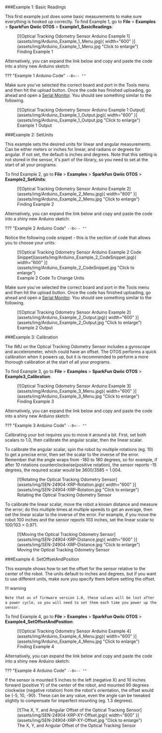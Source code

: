 ###Example 1: Basic Readings

This first example just does some basic measurements to make sure everything is hooked up correctly. To find Example 1, go to **File** > **Examples** > **SparkFun Qwiic OTOS** > **Example1_BasicReadings**:


<figure markdown>
[![Optical Tracking Odometry Sensor Arduino Example 1](assets/img/Arduino_Example_1_Menu.jpg){ width="600" }](assets/img/Arduino_Example_1_Menu.jpg "Click to enlarge")
<figcaption markdown>Finding Example 1</figcaption>
</figure>

Alternatively, you can expand the link below and copy and paste the code into a shiny new Arduino sketch: 

??? "Example 1 Arduino Code"
	```
	--8<-- ""
	```
<!-- >https://raw.githubusercontent.com/sparkfun/SparkFun_Qwiic_OTOS_Arduino_Library/v1.0.0/examples/Example1_BasicReadings/Example1_BasicReadings.ino
-->

Make sure you've selected the correct board and port in the Tools menu and then hit the upload button. Once the code has finished uploading, go ahead and open a [Serial Monitor](https://learn.sparkfun.com/tutorials/terminal-basics). You should see something similar to the following.  

<figure markdown>
[![Optical Tracking Odometry Sensor Arduino Example 1 Output](assets/img/Arduino_Example_1_Output.jpg){ width="600" }](assets/img/Arduino_Example_1_Output.jpg "Click to enlarge")
<figcaption markdown>Example 1 Output</figcaption>
</figure>

###Example 2: SetUnits

This example sets the desired units for linear and angular measurements. Can be either meters or inches for linear, and radians or degrees for angular. If not set, the default is inches and degrees. Note that this setting is not stored in the sensor, it's part of the library, so you need to set at the start of all your programs.

To find Example 2, go to **File** > **Examples** > **SparkFun Qwiic OTOS** > **Example2_SetUnits**:


<figure markdown>
[![Optical Tracking Odometry Sensor Arduino Example 2](assets/img/Arduino_Example_2_Menu.jpg){ width="600" }](assets/img/Arduino_Example_2_Menu.jpg "Click to enlarge")
<figcaption markdown>Finding Example 2</figcaption>
</figure>

Alternatively, you can expand the link below and copy and paste the code into a shiny new Arduino sketch: 



??? "Example 2 Arduino Code"
	```
	--8<-- ""
	```
<!-- 

https://raw.githubusercontent.com/sparkfun/SparkFun_Qwiic_OTOS_Arduino_Library/v1.0.0/examples/Example2_SetUnits/Example2_SetUnits.ino


-->
Notice the following code snippet - this is the section of code that allows you to choose your units: 

<figure markdown>
[![Optical Tracking Odometry Sensor Arduino Example 2 Code Snippet](assets/img/Arduino_Example_2_CodeSnippet.jpg){ width="600" }](assets/img/Arduino_Example_2_CodeSnippet.jpg "Click to enlarge")
<figcaption markdown>Example 2 Code To Change Units </figcaption>
</figure>


Make sure you've selected the correct board and port in the Tools menu and then hit the upload button. Once the code has finished uploading, go ahead and open a [Serial Monitor](https://learn.sparkfun.com/tutorials/terminal-basics). You should see something similar to the following.  

<figure markdown>
[![Optical Tracking Odometry Sensor Arduino Example 2](assets/img/Arduino_Example_2_Output.jpg){ width="600" }](assets/img/Arduino_Example_2_Output.jpg "Click to enlarge")
<figcaption markdown>Example 2 Output</figcaption>
</figure>


###Example 3: Calibration

The IMU on the Optical Tracking Odometry Sensor includes a gyroscope and accelerometer, which could have an offset. The OTOS performs a quick calibration when it powers up, but it is recommended to perform a more thorough calibration at the start of all your programs. 

To find Example 3, go to **File** > **Examples** > **SparkFun Qwiic OTOS** > **Example3_Calibration**:


<figure markdown>
[![Optical Tracking Odometry Sensor Arduino Example 3](assets/img/Arduino_Example_3_Menu.jpg){ width="600" }](assets/img/Arduino_Example_3_Menu.jpg "Click to enlarge")
<figcaption markdown>Finding Example 3</figcaption>
</figure>

Alternatively, you can expand the link below and copy and paste the code into a shiny new Arduino sketch: 



??? "Example 3 Arduino Code"
	```
	--8<-- ""
	```

<!--
https://raw.githubusercontent.com/sparkfun/SparkFun_Qwiic_OTOS_Arduino_Library/v1.0.0/examples/Example3_Calibration/Example3_Calibration.ino
-->

Calibrating your bot requires you to move it around a bit. First, set both scalars to 1.0, then calibrate the angular scalar, then the linear scalar. 

To calibrate the angular scalar, spin the robot by multiple rotations (eg. 10) to get a precise error, then set the scalar to the inverse of the error. Remember that the angle wraps from -180 to 180 degrees, so for example, if after 10 rotations counterclockwise(positive rotation), the sensor reports -15 degrees, the required scalar would be 3600/3585 = 1.004. 

<figure markdown>
[![Rotating the Optical Tracking Odometry Sensor](assets/img/SEN-24904-XRP-Rotation.jpg){ width="600" }](assets/img/SEN-24904-XRP-Rotation.jpg "Click to enlarge")
<figcaption markdown>Rotating the Optical Tracking Odometry Sensor</figcaption>
</figure>


To calibrate the linear scalar, move the robot a known distance and measure the error; do this multiple times at multiple speeds to get an average, then set the linear scalar to the inverse of the error. For example, if you move the robot 100 inches and the sensor reports 103 inches, set the linear scalar to 100/103 = 0.971. 


<figure markdown>
[![Moving the Optical Tracking Odometry Sensor](assets/img/SEN-24904-XRP-Distance.jpg){ width="600" }](assets/img/SEN-24904-XRP-Distance.jpg "Click to enlarge")
<figcaption markdown>Moving the Optical Tracking Odometry Sensor</figcaption>
</figure>




###Example 4: SetOffsetAndPosition 

This example shows how to set the offset for the sensor relative to the center of the robot. The units default to inches and degrees, but if you want to use different units, make sure you specify them before setting the offset.

!!! warning 

    Note that as of firmware version 1.0, these values will be lost after a power cycle, so you will need to set them each time you power up the sensor. 


To find Example 4, go to **File** > **Examples** > **SparkFun Qwiic OTOS** > **Example4_SetOffsetAndPosition**:


<figure markdown>
[![Optical Tracking Odometry Sensor Arduino Example 4](assets/img/Arduino_Example_4_Menu.jpg){ width="600" }](assets/img/Arduino_Example_4_Menu.jpg "Click to enlarge")
<figcaption markdown>Finding Example 4</figcaption>
</figure>

Alternatively, you can expand the link below and copy and paste the code into a shiny new Arduino sketch: 



??? "Example 4 Arduino Code"
	```
	--8<-- ""
	```
<!--
https://raw.githubusercontent.com/sparkfun/SparkFun_Qwiic_OTOS_Arduino_Library/v1.0.0/examples/Example4_SetOffsetAndPosition/Example4_SetOffsetAndPosition.ino
-->

If the sensor is mounted 5 inches to the left (negative X) and 10 inches forward (positive Y) of the center of the robot, and mounted 90 degrees clockwise (negative rotation) from the robot's orientation, the offset would be {-5, 10, -90}. These can be any value, even the angle can be tweaked slightly to compensate for imperfect mounting (eg. 1.3 degrees).

<figure markdown>
[![The X, Y, and Angular Offset of the Optical Tracking Sensor](assets/img/SEN-24904-XRP-XY-Offset.jpg){ width="600" }](assets/img/SEN-24904-XRP-XY-Offset.jpg "Click to enlarge")
<figcaption markdown>The X, Y, and Angular Offset of the Optical Tracking Sensor</figcaption>
</figure>



<!--
###Example 5: VelocityAndAcceleration

This example prints out the velocity and acceleration of the bot as it moves. 


To find Example 5, go to **File** > **Examples** > **SparkFun Qwiic OTOS** > **Example5_VelocityAndAcceleration**:


<figure markdown>
[![Optical Tracking Odometry Sensor Arduino Example 5](assets/img/Arduino_Example_5_Menu.jpg){ width="600" }](assets/img/Arduino_Example_5_Menu.jpg "Click to enlarge")
<figcaption markdown>Finding Example 5</figcaption>
</figure>

Alternatively, you can expand the link below and copy and paste the code into a shiny new Arduino sketch: 



??? "Example 5 Arduino Code"
	```
	--8<-- ""
	```

https://raw.githubusercontent.com/sparkfun/SparkFun_Qwiic_OTOS_Arduino_Library/v1.0.0/examples/Example5_VelocityAndAcceleration/Example5_VelocityAndAcceleration.ino



###Example 6: StandardDeviation

This example reads the standard deviation of the tracking. Note that these values are just the square root of the diagonal elements of the covariance matrices of the Kalman filters used in the firmware of the OTOS and not actual tracking error data. 

!!! warning 

    THESE VALUES DO NOT REPRESENT THE ACTUAL TRACKING ERROR! These are statistical quantities that assume a correct model of the system, but there could be unmodelled error sources that cause the physical error to become larger than these statistical error (eg. improper calibration, or rotating the OTOS to not be flat against the tracking surface). These are provided primarily for anyone wanting to perform sensor fusion with additional sensors, but they can be used to at least "get an idea" of the quality of the accuracy.
    


To find Example 6, go to **File** > **Examples** > **SparkFun Qwiic OTOS** > **Example6_StandardDeviation**:


<figure markdown>
[![Optical Tracking Odometry Sensor Arduino Example 6](assets/img/Arduino_Example_6_Menu.jpg){ width="600" }](assets/img/Arduino_Example_6_Menu.jpg "Click to enlarge")
<figcaption markdown>Finding Example 6</figcaption>
</figure>

Alternatively, you can expand the link below and copy and paste the code into a shiny new Arduino sketch: 



??? "Example 6 Arduino Code"
	```
	--8<-- ""
	```

https://raw.githubusercontent.com/sparkfun/SparkFun_Qwiic_OTOS_Arduino_Library/v1.0.0/examples/Example6_StandardDeviation/Example6_StandardDeviation.ino




###Example 7: GetVersion

This should be fairly self explanatory. This example gets the current hardware and firmware version of the board. 


To find Example 7, go to **File** > **Examples** > **SparkFun Qwiic OTOS** > **Example7_GetVersion**:


<figure markdown>
[![Optical Tracking Odometry Sensor Arduino Example 7](assets/img/Arduino_Example_7_Menu.jpg){ width="600" }](assets/img/Arduino_Example_7_Menu.jpg "Click to enlarge")
<figcaption markdown>Finding Example 7</figcaption>
</figure>

Alternatively, you can expand the link below and copy and paste the code into a shiny new Arduino sketch: 

??? "Example 7 Arduino Code"
	```
	--8<-- ""
	```
https://raw.githubusercontent.com/sparkfun/SparkFun_Qwiic_OTOS_Arduino_Library/v1.0.0/examples/Example7_GetVersion/Example7_GetVersion.ino


Make sure you've selected the correct board and port in the Tools menu and then hit the upload button. Once the code has finished uploading, go ahead and open a [Serial Monitor](https://learn.sparkfun.com/tutorials/terminal-basics). You should see something similar to the following: 

<figure markdown>
[![Optical Tracking Odometry Sensor Arduino Example 7 Output](assets/img/Arduino_Example_7_Output.jpg){ width="600" }](assets/img/Arduino_Example_7_Output.jpg "Click to enlarge")
<figcaption markdown>Example 7 Output</figcaption>
</figure>



###Example 8: SelfTest 

Again, this should be self explanatory. This example tests the basics to make sure everything is working as expected. 

To find Example 8, go to **File** > **Examples** > **SparkFun Qwiic OTOS** > **Example8_SelfTest**:


<figure markdown>
[![Optical Tracking Odometry Sensor Arduino Example 8](assets/img/Arduino_Example_8_Menu.jpg){ width="600" }](assets/img/Arduino_Example_8_Menu.jpg "Click to enlarge")
<figcaption markdown>Finding Example 8</figcaption>
</figure>

Alternatively, you can expand the link below and copy and paste the code into a shiny new Arduino sketch: 



??? "Example 8 Arduino Code"
	```
	--8<-- ""
	```
<!--
https://raw.githubusercontent.com/sparkfun/SparkFun_Qwiic_OTOS_Arduino_Library/v1.0.0/examples/Example8_SelfTest/Example8_SelfTest.ino
-->



